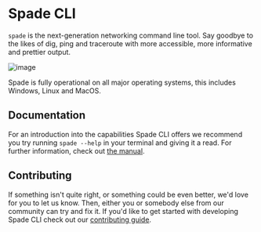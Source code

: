 # Spade CLI
`spade` is the next-generation networking command line tool.
Say goodbye to the likes of dig, ping and traceroute with more accessible,
more informative and prettier output.

![image](https://user-images.githubusercontent.com/44979306/143790954-c058f58b-0941-4b2d-b3ff-057916cf487f.png)

Spade is fully operational on all major operating systems, this includes Windows, Linux and MacOS.

## Documentation
For an introduction into the capabilities Spade CLI offers we recommend you try
running `spade --help` in your terminal and giving it a read. For further
information, check out [the manual](https://example.com/).

## Contributing
If something isn't quite right, or something could be even better, we'd love for you to let us know.
Then, either you or somebody else from our community can try and fix it. If you'd like to get started
with developing Spade CLI check out our [contributing guide](https://github.com/doublevcodes/spade/blob/main/CONTRIBUTING.md).
